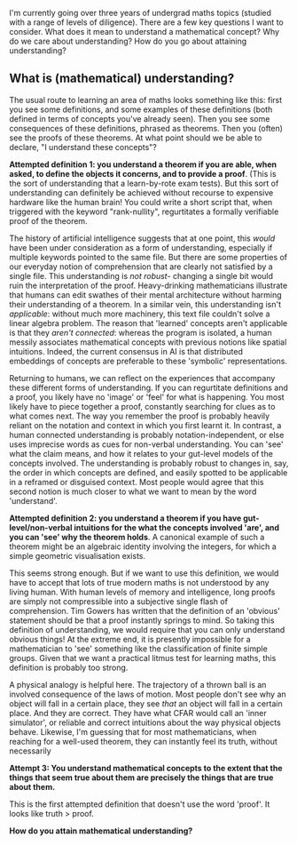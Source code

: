 I'm currently going over three years of undergrad maths topics (studied with a range of levels of diligence). There are a few key questions I want to consider. What does it mean to understand a mathematical concept? Why do we care about understanding? How do you go about attaining understanding?

## What is (mathematical) understanding?

The usual route to learning an area of maths looks something like this: first you see some definitions, and some examples of these definitions (both defined in terms of concepts you've already seen). Then you see some consequences of these definitions, phrased as theorems. Then you (often) see the proofs of these theorems. At what point should we be able to declare, "I understand these concepts"?

**Attempted definition 1: you understand a theorem if you are able, when asked, to define the objects it concerns, and to provide a proof**. (This is the sort of understanding that a learn-by-rote exam tests). But this sort of understanding can definitely be achieved without recourse to expensive hardware like the human brain! You could write a short script that, when triggered with the keyword "rank-nullity", regurtitates a formally verifiable proof of the theorem. 

The history of artificial intelligence suggests that at one point, this *would* have been under consideration as a form of understanding, especially if multiple keywords pointed to the same file. But there are some properties of our everyday notion of comprehension that are clearly not satisfied by a single file. This understanding is *not robust*- changing a single bit would ruin the interpretation of the proof. Heavy-drinking mathematicians illustrate that humans can edit swathes of their mental architecture without harming their understanding of a theorem. In a similar vein, this understanding isn't *applicable*: without much more machinery, this text file couldn't solve a linear algebra problem. The reason that 'learned' concepts aren't applicable is that they *aren't connected*: whereas the program is isolated, a human messily associates mathematical concepts with previous notions like spatial intuitions. Indeed, the current consensus in AI is that distributed embeddings of concepts are preferable to these 'symbolic' representations.

Returning to humans, we can reflect on the experiences that accompany these different forms of understanding. If you can regurtitate definitions and a proof, you likely have no 'image' or 'feel' for what is happening. You most likely have to piece together a proof, constantly searching for clues as to what comes next. The way you remember the proof is probably heavily reliant on the notation and context in which you first learnt it. In contrast, a human connected understanding is probably notation-independent, or else uses imprecise words as cues for non-verbal understanding. You can 'see' what the claim means, and how it relates to your gut-level models of the concepts involved. The understanding is probably robust to changes in, say, the order in which concepts are defined, and easily spotted to be applicable in a reframed or disguised context. Most people would agree that this second notion is much closer to what we want to mean by the word 'understand'.

**Attempted definition 2: you understand a theorem if you have gut-level/non-verbal intuitions for the what the concepts involved 'are', and you can 'see' why the theorem holds**. A canonical example of such a theorem might be an algebraic identity involving the integers, for which a simple geometric visualisation exists.

This seems strong enough. But if we want to use this definition, we would have to accept that lots of true modern maths is not understood by any living human. With human levels of memory and intelligence, long proofs are simply not compressible into a subjective single flash of comprehension. Tim Gowers has written that the definition of an 'obvious' statement should be that a proof instantly springs to mind. So taking this definition of understanding, we would require that you can only understand obvious things! At the extreme end, it is presently impossible for a mathematician to 'see' something like the classification of finite simple groups. Given that we want a practical litmus test for learning maths, this definition is probably too strong. 

A physical analogy is helpful here. The trajectory of a thrown ball is an involved consequence of the laws of motion. Most people don't see why an object will fall in a certain place, they see *that* an object will fall in a certain place. And they are correct. They have what CFAR would call an 'inner simulator', or reliable and correct intuitions about the way physical objects behave. Likewise, I'm guessing that for most mathematicians, when reaching for a well-used theorem, they can instantly feel its truth, without necessarily 

**Attempt 3: You understand mathematical concepts to the extent that the things that seem true about them are precisely the things that are true about them.**

This is the first attempted definition that doesn't use the word 'proof'. It looks like truth > proof.

**How do you attain mathematical understanding?**
